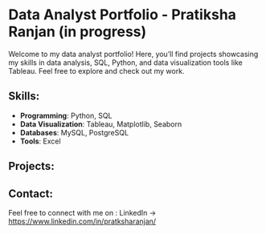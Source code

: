 # Data Analyst Portfolio - Pratiksha Ranjan (in progress)

Welcome to my data analyst portfolio! Here, you’ll find projects showcasing my skills in data analysis, SQL, Python, and data visualization tools like Tableau. Feel free to explore and check out my work.

## Skills:
- **Programming**: Python, SQL
- **Data Visualization**: Tableau, Matplotlib, Seaborn
- **Databases**: MySQL, PostgreSQL
- **Tools**: Excel

## Projects:



## Contact:
Feel free to connect with me on :
LinkedIn -> https://www.linkedin.com/in/pratksharanjan/
